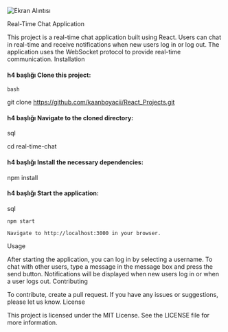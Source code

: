 ![Ekran Alıntısı](https://user-images.githubusercontent.com/98668706/224005383-c7fdae6c-b8d0-45c0-839d-fb23f3092df9.PNG)

Real-Time Chat Application

This project is a real-time chat application built using React. Users can chat in real-time and receive notifications when new users log in or log out. The application uses the WebSocket protocol to provide real-time communication.
Installation

   #### h4 başlığı Clone this project:

    bash

git clone https://github.com/kaanboyacii/React_Projects.git

#### h4 başlığı Navigate to the cloned directory:

sql

cd real-time-chat

#### h4 başlığı Install the necessary dependencies:

npm install

#### h4 başlığı Start the application:

sql

    npm start

    Navigate to http://localhost:3000 in your browser.

Usage

After starting the application, you can log in by selecting a username. To chat with other users, type a message in the message box and press the send button. Notifications will be displayed when new users log in or when a user logs out.
Contributing

To contribute, create a pull request. If you have any issues or suggestions, please let us know.
License

This project is licensed under the MIT License. See the LICENSE file for more information.
